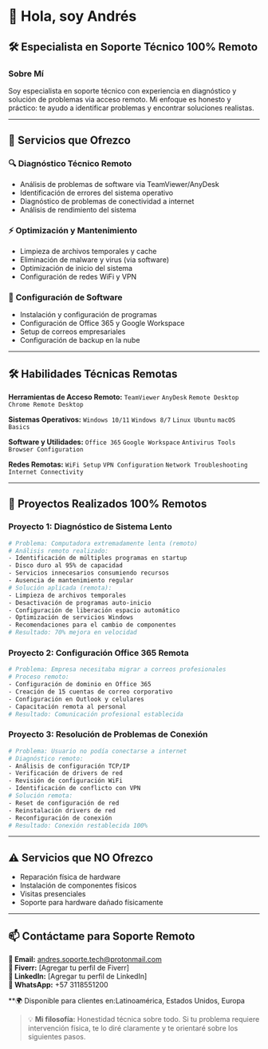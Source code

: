 # 👋 Hola, soy Andrés

## 🛠️ Especialista en Soporte Técnico **100% Remoto**

### Sobre Mí
Soy especialista en soporte técnico con experiencia en diagnóstico y solución de problemas via acceso remoto. Mi enfoque es honesto y práctico: te ayudo a identificar problemas y encontrar soluciones realistas.

---

## 🎯 **Servicios que Ofrezco**

### 🔍 **Diagnóstico Técnico Remoto**
- Análisis de problemas de software via TeamViewer/AnyDesk
- Identificación de errores del sistema operativo
- Diagnóstico de problemas de conectividad a internet
- Análisis de rendimiento del sistema

### ⚡ **Optimización y Mantenimiento**
- Limpieza de archivos temporales y cache
- Eliminación de malware y virus (via software)
- Optimización de inicio del sistema
- Configuración de redes WiFi y VPN

### 📧 **Configuración de Software**
- Instalación y configuración de programas
- Configuración de Office 365 y Google Workspace
- Setup de correos empresariales
- Configuración de backup en la nube

---

## 🛠️ **Habilidades Técnicas Remotas**

**Herramientas de Acceso Remoto:**
`TeamViewer` `AnyDesk` `Remote Desktop` `Chrome Remote Desktop`

**Sistemas Operativos:**
`Windows 10/11` `Windows 8/7` `Linux Ubuntu` `macOS Basics`

**Software y Utilidades:**
`Office 365` `Google Workspace` `Antivirus Tools` `Browser Configuration`

**Redes Remotas:**
`WiFi Setup` `VPN Configuration` `Network Troubleshooting` `Internet Connectivity`

---

## 📂 **Proyectos Realizados 100% Remotos**

### Proyecto 1: Diagnóstico de Sistema Lento
```bash
# Problema: Computadora extremadamente lenta (remoto)
# Análisis remoto realizado:
- Identificación de múltiples programas en startup
- Disco duro al 95% de capacidad
- Servicios innecesarios consumiendo recursos
- Ausencia de mantenimiento regular
# Solución aplicada (remota):
- Limpieza de archivos temporales
- Desactivación de programas auto-inicio
- Configuración de liberación espacio automático
- Optimización de servicios Windows
- Recomendaciones para el cambio de componentes
# Resultado: 70% mejora en velocidad
```

### Proyecto 2: Configuración Office 365 Remota
```bash
# Problema: Empresa necesitaba migrar a correos profesionales
# Proceso remoto:
- Configuración de dominio en Office 365
- Creación de 15 cuentas de correo corporativo
- Configuración en Outlook y celulares
- Capacitación remota al personal
# Resultado: Comunicación profesional establecida
```

### Proyecto 3: Resolución de Problemas de Conexión
```bash
# Problema: Usuario no podía conectarse a internet
# Diagnóstico remoto:
- Análisis de configuración TCP/IP
- Verificación de drivers de red
- Revisión de configuración WiFi
- Identificación de conflicto con VPN
# Solución remota:
- Reset de configuración de red
- Reinstalación drivers de red
- Reconfiguración de conexión
# Resultado: Conexión restablecida 100%
```

---

## ⚠️ **Servicios que NO Ofrezco**
- Reparación física de hardware
- Instalación de componentes físicos
- Visitas presenciales
- Soporte para hardware dañado físicamente

---

## 📫 **Contáctame para Soporte Remoto**

**📧 Email:** andres.soporte.tech@protonmail.com  
**🔧 Fiverr:** [Agregar tu perfil de Fiverr]  
**💼 LinkedIn:** [Agregar tu perfil de LinkedIn]  
**💬 WhatsApp:** +57 3118551200

**🌍 Disponible para clientes en:Latinoamérica, Estados Unidos, Europa


> 💡 **Mi filosofía:** Honestidad técnica sobre todo. Si tu problema requiere intervención física, te lo diré claramente y te orientaré sobre los siguientes pasos.
